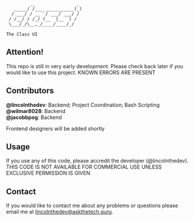 ```
         __                _ 
   _____/ /___ ___________(_)
  / ___/ / __ `/ ___/ ___/ / 
 / /__/ / /_/ (__  |__  ) /  
 \___/_/\__,_/____/____/_/   

```
```
The Class UI
```

## Attention!
This repo is still in very early development. Please check back later if you would like to use this project. KNOWN ERRORS ARE PRESENT

## Contributors
**@lincolnthedev**: Backend; Project Coordination; Bash Scripting<br>
**@wilmar8028**: Backend<br>
**@jacobbpog**: Backend

Frontend designers will be added shortly

## Usage
If you use any of this code, please accredit the developer (@lincolnthedev). THIS CODE IS NOT AVAILABLE FOR COMMERCIAL USE UNLESS EXCLUSIVE PERMISSION IS GIVEN

## Contact
If you would like to contact me about any problems or questions please email me at [lincolnthedev@askthetech.guru](mailto:lincolnthedev@askthetech.guru).
